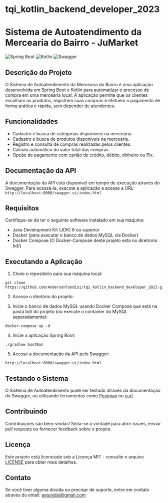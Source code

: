 # tqi_kotlin_backend_developer_2023

# Sistema de Autoatendimento da Mercearia do Bairro - JuMarket

![Spring Boot](https://img.shields.io/badge/Spring%20Boot-3.1.2-brightgreen) ![Kotlin](https://img.shields.io/badge/Kotlin-1.5.21-orange) ![Swagger](https://img.shields.io/badge/Swagger-3.0.0-blue)

## Descrição do Projeto

O Sistema de Autoatendimento da Mercearia do Bairro é uma aplicação desenvolvida em Spring Boot e Kotlin para automatizar o processo de compra em uma mercearia local. A aplicação permite que os clientes escolham os produtos, registrem suas compras e efetuem o pagamento de forma prática e rápida, sem depender de atendentes.

## Funcionalidades

- Cadastro e busca de categorias disponíveis na mercearia.
- Cadastro e busca de produtos disponíveis na mercearia.
- Registro e consulta de compras realizadas pelos clientes.
- Cálculo automático do valor total das compras.
- Opção de pagamento com cartão de crédito, débito, dinheiro ou Pix.

## Documentação da API

A documentação da API está disponível em tempo de execução através do Swagger. Para acessá-la, execute a aplicação e acesse a URL: `http://localhost:8080/swagger-ui/index.html`

## Requisitos

Certifique-se de ter o seguinte software instalado em sua máquina:

- Java Development Kit (JDK) 8 ou superior
- Docker (para executar o banco de dados MySQL via Docker)
- Docker Compose (O Docker-Compose deste projeto esta no diretrorio bd/)

## Executando a Aplicação

1. Clone o repositório para sua máquina local:

```
git clone https://github.com/AndersonTundisi/tqi_kotlin_backend_developer_2023.git
```

2. Acesse o diretório do projeto:

3. Inicie o banco de dados MySQL usando Docker Compose que está na pasta bd/ do projeto (ou execute o container do MySQL separadamente):

```
docker-compose up -d 
```

4. Inicie a aplicação Spring Boot:

```
./gradlew bootRun
```

5. Acesse a documentação da API pelo Swagger:

```
http://localhost:8080/swagger-ui/index.html
```

## Testando o Sistema

O Sistema de Autoatendimento pode ser testado através da documentação do Swagger, ou utilizando ferramentas como [Postman](https://www.postman.com/) ou [curl](https://curl.se/).

## Contribuindo

Contribuições são bem-vindas! Sinta-se à vontade para abrir issues, enviar pull requests ou fornecer feedback sobre o projeto.

## Licença

Este projeto está licenciado sob a Licença MIT - consulte o arquivo [LICENSE](LICENSE) para obter mais detalhes.

## Contato

Se você tiver alguma dúvida ou precisar de suporte, entre em contato através do email: astundisi@gmail.com
